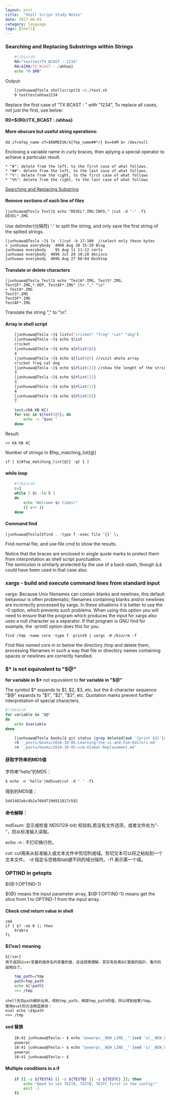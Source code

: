 ```yaml
---
layout: post
title:  "Shell Script Study Notes"
date: 2017-06-01
category: language
tags: [shell]
---
```


### Searching and Replacing Substrings within Strings

```sh
    #!/bin/sh
    R0="testtestTX_BCAST : 1234"
    R0=${R0/TX_BCAST : /ahhaa}
    echo "0 $R0"
```
Output:

```sh
    [junhuawa@Tesla shellscript]$ ~/./test.sh 
    0 testtestahhaa1234
```

Replace the first case of "TX BCAST : " with "1234", To replace all cases, not just the first, use below:

**R0=${R0//TX_BCAST : /ahhaa}**

#### More obscure but useful string operations:

    dd if=$fep_name of=$RAMDISK/${fep_name##*/} bs=64M &> /dev/null  

Enclosing a variable name in curly braces, then aplying a special operator to achieve a particular result.  

    * "#": delete from the left, to the first case of what follows.
    * "##": delete from the left, to the last case of what follows.
    * "%": delete from the right, to the first case of what follows
    * "%%": delete from the right, to the last case of what follows
    
[Searching and Replacing Substring](http://arachnoid.com/linux/shell_programming.html#Searching_and_Replacing_Substrings_within_Strings)

#### Remove sections of each line of files

    [junhuawa@Tesla Test]$ echo "DEVEL*.IMG:INFO," |cut -d ':' -f1  
    DEVEL*.IMG  

Use delimiter(分隔符) ':' to split the string, and only save the first string of the splited strings.  

    [junhuawa@Tesla ~]$ ls -l|cut -b 17-100  //select only those bytes
    > junhuawa everybody  4096 Aug 20 15:39 Blog  
    junhuawa everybody    95 Aug 11 11:12 certs  
    junhuawa everybody  4096 Jul 20 10:28 decisco  
    junhuawa everybody  4096 Aug 27 08:04 Desktop  


#### Translate or delete characters

    [junhuawa@Tesla Test]$ echo "TestA*.IMG, TestS*.IMG, TestSF*.IMG,*.OEP, TestAF*.IMG" |tr "," "\n"
    > TestA*.IMG  
    TestS*.IMG  
    TestSF*.IMG  
    TestAF*.IMG  

Translate the string "," to "\n".

#### Array in shell script

```sh
    [junhuawa@Tesla ~]$ list=("cricket" "frog" "cat" "dog")
    [junhuawa@Tesla ~]$ echo $list
    cricket
    [junhuawa@Tesla ~]$ echo ${#list[@]}
    4
    [junhuawa@Tesla ~]$ echo ${list[@]} //visit whole array
    cricket frog cat dog
    [junhuawa@Tesla ~]$ echo ${#list[3]} //show the lenght of the string of the 3rd element of the array
    3
    [junhuawa@Tesla ~]$ echo ${#list[2]}
    3
    [junhuawa@Tesla ~]$ echo ${#list[1]}
    4
    [junhuawa@Tesla ~]$ echo ${#list[0]}
    7
```

```sh
    test=(KA KB KC)
    for soc in ${test[@]}; do
        echo -n "$soc "
    done
```
Result:

    >> KA KB KC 

Number of strings in $fep_matching_list[@]

    if [ ${#fep_matching_list[@]} -gt 1 ]

#### while loop 
```sh
    #!/bin/sh
    c=1
    while [ $c -le 5 ]
    do
        echo "Welcome $c times!"
        (( c++ ))
    done
```

#### Command find

    [junhuawa@Tesla]$find . -type f -exec file '{}' \;

Find normal file, and use file cmd to show the results. 

Notice that the braces are enclosed in single quote marks to protect them from interpretation as shell script punctuation.   
The semicolon is similarly protected by the use of a  back-slash, though â;â could have been used in that case also.

### xargs - build and execute command lines from standard input

xargs:
       Because  Unix  filenames can contain blanks and newlines, this default behaviour is often problematic; filenames containing
       blanks and/or newlines are incorrectly processed by xargs.  In these situations it is better to use the -0 option,  which
       prevents  such  problems.    When  using  this option you will need to ensure that the program which produces the input for
       xargs also uses a null character as a separator.  If that program is GNU find for example, the -print0 option  does  this
       for you.

    find /tmp -name core -type f -print0 | xargs -0 /bin/rm -f

Find files named core in or below the directory /tmp and delete them, processing filenames in  such  a  way  that  file  or
directory names containing spaces or newlines are correctly handled.

### $* is not equivalent to "$@"

**for variable in \$\***
not equivalent to 
**for variable in "$@"**

The symbol $* expands to $1, $2, $3, etc, but the 4-character sequence "$@" expands to 
"$1", "$2", "$3", etc. Quotation marks prevent further interpretation of special characters.

```sh
#!/bin/sh
for variable in "$@"
do
    echo $variable
done
```

```sh
    [junhuawa@Tesla books]$ git status |grep deleted|awk '{print $3}'|xargs git rm
    rm '_posts/books/2016-10-05-Learning-the-vi-and-Vim-Editors.md'
    rm '_posts/books/2016-10-05-vim-Global-Replacement.md'
```

#### 获取字符串的MD5值

字符串“hello”的MD5：

    $ echo -n 'hello'|md5sum|cut -d ' ' -f1

得到的MD5值：

    5d41402abc4b2a76b9719d911017c592

#### 命令解释：

md5sum: 显示或检查 MD5(128-bit) 校验和,若没有文件选项，或者文件处为"-"，则从标准输入读取。

echo -n : 不打印换行符。

cut:  cut用来从标准输入或文本文件中剪切列或域。剪切文本可以将之粘贴到一个文本文件。 
        -d 指定与空格和tab键不同的域分隔符。-f1 表示第一个域。

### OPTIND in getopts

${@:1:OPTIND-1}

${@} means the input parameter array, ${@:1:OPTIND-1} means get the slice from
1 to OPTIND-1 from the input array. 


#### Check cmd return value in shell

```shell
cmd
if [ $? -ne 0 ]; then
    brabra
fi
```

#### ${!var} meaning

    ${!var}
    用于返回以var变量的值命名的变量的值，这话很难理解，其实有些类似C里面的指针，看代码就明白了。
```sh
    tmp_path=/tmp
    path=tmp_path
    echo ${!path}
    >>> /tmp
```

    shell先将path解析出来，得到tmp_path，再取tmp_path的值，所以得到结果/tmp。
    使用eval的方法稍显麻烦：
    eval echo \$$path
    >>> /tmp

#### sed 替换

```sh
    10:41 junhuawa@Tesla:~ $ echo "powerpc__NEW_LINE__" |sed 's/__NEW_LINE__ */\x0/g'//替换成16进制的0
    powerpc
    10:41 junhuawa@Tesla:~ $ echo "powerpc__NEW_LINE__" |sed 's/__NEW_LINE__ *//g'
    powerpc
    10:41 junhuawa@Tesla:~ $
```

#### Multiple conditions in a if 
```sh
    if [[ -z ${TESTA} || -z ${TESTB} || -z ${TESTC} ]]; then
        echo "Need to set TESTA, TESTB, TESTC first in the config!"
        exit -1
    fi
```


